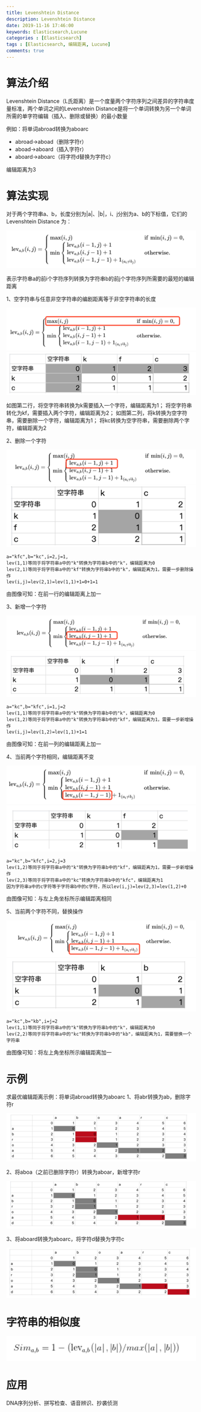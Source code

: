 ```yaml
---
title: Levenshtein Distance
description: Levenshtein Distance
date: 2019-11-16 17:46:00
keywords: Elasticsearch,Lucune
categories : [Elasticsearch]
tags : [Elasticsearch, 编辑距离, Lucune]
comments: true
---
```


# 算法介绍
Levenshtein Distance（L氏距离）是一个度量两个字符序列之间差异的字符串度量标准，两个单词之间的Levenshtein Distance是将一个单词转换为另一个单词所需的单字符编辑（插入、删除或替换）的最小数量

例如：将单词abroad转换为aboarc

- abroad->aboad（删除字符r）
- aboad->aboard（插入字符r）
- aboard->aboarc（将字符d替换为字符c）

编辑距离为3

# 算法实现

对于两个字符串a、b，长度分别为|a|、|b|，i、j分别为a、b的下标值，它们的Levenshtein Distance 为：

<img src="/images/Levenshtein Distance公式.png">

表示字符串a的前i个字符序列转换为字符串b的前j个字符序列所需要的最短的编辑距离

1、空字符串与任意非空字符串的编剧距离等于非空字符串的长度

<img src="/images/Levenshtein Distance空字符.png">

<img src="/images/Levenshtein Distance空字符矩阵.png">

如图第二行，将空字符串转换为k需要插入一个字符，编辑距离为1；
将空字符串转化为kf，需要插入两个字符，编辑距离为2；
如图第二列，将k转换为空字符串，需要删除一个字符，编辑距离为1；
将kc转换为空字符串，需要删除两个字符，编辑距离为2

2、删除一个字符

<img src="/images/Levenshtein Distance删除.png">

<img src="/images/Levenshtein Distance删除矩阵.png">

```
a="kfc",b="kc",i=2,j=1,
lev(1,1)等同于将字符串a中的"k"转换为字符串b中的"k"，编辑距离为0
lev(2,1)等同于将字符串a中的"kf"转换为字符串b中的"k"，编辑距离为1，需要一步删除操作
lev(i,j)=lev(2,1)=lev(1,1)+1=0+1=1
```

由图像可知：在前一行的编辑距离上加一

3、新增一个字符

<img src="/images/Levenshtein Distance新增.png">

<img src="/images/Levenshtein Distance新增矩阵.png">

```
a="kc",b="kfc",i=1,j=2
lev(1,1)等同于将字符串a中的"k"转换为字符串b中的"k"，编辑距离为0
lev(1,2)等同于将字符串a中的"k"转换为字符串b中的"kf"，编辑距离为1，需要一步新增操作
lev(i,j)=lev(1,2)=lev(1,1)+1=1
```

由图像可知：在前一列的编辑距离上加一

4、当前两个字符相同，编辑距离不变

<img src="/images/Levenshtein Distance不变.png">

<img src="/images/Levenshtein Distance不变矩阵.png">

```
a="kc",b="kfc",i=2,j=3
lev(1,2)等同于将字符串a中的"k"转换为字符串b中的"kf"，编辑距离为1，需要一步新增操作
lev(2,3)等同于将字符串a中的"kc"转换为字符串b中的"kfc"，编辑距离为1
因为字符串a中的c字符等于字符串b中的c字符，所以lev(i,j)=lev(2,3)=lev(1,2)+0
```

由图像可知：与左上角坐标所示编辑距离相同

5、当前两个字符不同，替换操作

<img src="/images/Levenshtein Distance替换.png">

<img src="/images/Levenshtein Distance替换矩阵.png">

```
a="kc",b="kb",i=j=2
lev(1,1)等同于将字符串a中的"k"转换为字符串b中的"k"，编辑距离为0
lev(2,2)等同于将字符串a中的"kc"转换为字符串b中的"kb"，编辑距离为1，需要替换一个字符串
```

由图像可知：将左上角坐标所示编辑距离加一

# 示例

求最优编辑距离示例：将单词abroad转换为aboarc
1、将abr转换为ab，删除字符r

<img src="/images/Levenshtein Distance示例步骤1.png">

2、将aboa（之前已删除字符r）转换为aboar，新增字符r

<img src="/images/Levenshtein Distance示例步骤2.png">

3、将aboard转换为aboarc，将字符d替换为字符c

<img src="/images/Levenshtein Distance示例步骤3.png">

# 字符串的相似度

<img src="/images/Levenshtein Distance字符串相似度.png">

# 应用

DNA序列分析、拼写检查、语音辨识、抄袭侦测



